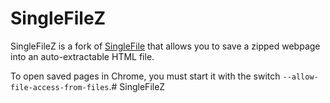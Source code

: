# SingleFileZ
SingleFileZ is a fork of [SingleFile](https://github.com/gildas-lormeau/SingleFile) that allows you to save a zipped webpage into an auto-extractable HTML file.

To open saved pages in Chrome, you must start it with the switch `--allow-file-access-from-files`.# SingleFileZ
